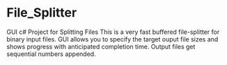 # File_Splitter
GUI c# Project for Splitting Files
This is a very fast buffered file-splitter for binary input files.  GUI allows you to specify the target ouput file sizes and shows progress with anticipated completion time.  Output files get sequential numbers appended.
